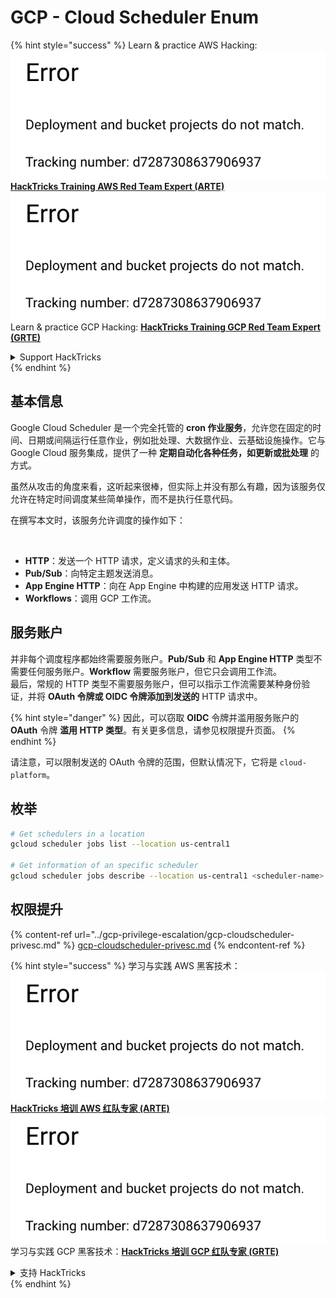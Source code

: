 # GCP - Cloud Scheduler Enum

{% hint style="success" %}
Learn & practice AWS Hacking:<img src="../../../.gitbook/assets/image (1) (1).png" alt="" data-size="line">[**HackTricks Training AWS Red Team Expert (ARTE)**](https://training.hacktricks.xyz/courses/arte)<img src="../../../.gitbook/assets/image (1) (1).png" alt="" data-size="line">\
Learn & practice GCP Hacking: <img src="../../../.gitbook/assets/image (2).png" alt="" data-size="line">[**HackTricks Training GCP Red Team Expert (GRTE)**<img src="../../../.gitbook/assets/image (2).png" alt="" data-size="line">](https://training.hacktricks.xyz/courses/grte)

<details>

<summary>Support HackTricks</summary>

* Check the [**subscription plans**](https://github.com/sponsors/carlospolop)!
* **Join the** 💬 [**Discord group**](https://discord.gg/hRep4RUj7f) or the [**telegram group**](https://t.me/peass) or **follow** us on **Twitter** 🐦 [**@hacktricks\_live**](https://twitter.com/hacktricks\_live)**.**
* **Share hacking tricks by submitting PRs to the** [**HackTricks**](https://github.com/carlospolop/hacktricks) and [**HackTricks Cloud**](https://github.com/carlospolop/hacktricks-cloud) github repos.

</details>
{% endhint %}

## 基本信息

Google Cloud Scheduler 是一个完全托管的 **cron 作业服务**，允许您在固定的时间、日期或间隔运行任意作业，例如批处理、大数据作业、云基础设施操作。它与 Google Cloud 服务集成，提供了一种 **定期自动化各种任务，如更新或批处理** 的方式。

虽然从攻击的角度来看，这听起来很棒，但实际上并没有那么有趣，因为该服务仅允许在特定时间调度某些简单操作，而不是执行任意代码。

在撰写本文时，该服务允许调度的操作如下：

<figure><img src="../../../.gitbook/assets/image (347).png" alt="" width="563"><figcaption></figcaption></figure>

* **HTTP**：发送一个 HTTP 请求，定义请求的头和主体。
* **Pub/Sub**：向特定主题发送消息。
* **App Engine HTTP**：向在 App Engine 中构建的应用发送 HTTP 请求。
* **Workflows**：调用 GCP 工作流。

## 服务账户

并非每个调度程序都始终需要服务账户。**Pub/Sub** 和 **App Engine HTTP** 类型不需要任何服务账户。**Workflow** 需要服务账户，但它只会调用工作流。\
最后，常规的 HTTP 类型不需要服务账户，但可以指示工作流需要某种身份验证，并将 **OAuth 令牌或 OIDC 令牌添加到发送的** HTTP 请求中。

{% hint style="danger" %}
因此，可以窃取 **OIDC** 令牌并滥用服务账户的 **OAuth** 令牌 **滥用 HTTP 类型**。有关更多信息，请参见权限提升页面。
{% endhint %}

请注意，可以限制发送的 OAuth 令牌的范围，但默认情况下，它将是 `cloud-platform`。

## 枚举
```bash
# Get schedulers in a location
gcloud scheduler jobs list --location us-central1

# Get information of an specific scheduler
gcloud scheduler jobs describe --location us-central1 <scheduler-name>
```
## 权限提升

{% content-ref url="../gcp-privilege-escalation/gcp-cloudscheduler-privesc.md" %}
[gcp-cloudscheduler-privesc.md](../gcp-privilege-escalation/gcp-cloudscheduler-privesc.md)
{% endcontent-ref %}

{% hint style="success" %}
学习与实践 AWS 黑客技术：<img src="../../../.gitbook/assets/image (1) (1).png" alt="" data-size="line">[**HackTricks 培训 AWS 红队专家 (ARTE)**](https://training.hacktricks.xyz/courses/arte)<img src="../../../.gitbook/assets/image (1) (1).png" alt="" data-size="line">\
学习与实践 GCP 黑客技术：<img src="../../../.gitbook/assets/image (2).png" alt="" data-size="line">[**HackTricks 培训 GCP 红队专家 (GRTE)**<img src="../../../.gitbook/assets/image (2).png" alt="" data-size="line">](https://training.hacktricks.xyz/courses/grte)

<details>

<summary>支持 HackTricks</summary>

* 查看 [**订阅计划**](https://github.com/sponsors/carlospolop)!
* **加入** 💬 [**Discord 群组**](https://discord.gg/hRep4RUj7f) 或 [**Telegram 群组**](https://t.me/peass) 或 **在 Twitter 上关注** 🐦 [**@hacktricks\_live**](https://twitter.com/hacktricks\_live)**.**
* **通过向** [**HackTricks**](https://github.com/carlospolop/hacktricks) 和 [**HackTricks Cloud**](https://github.com/carlospolop/hacktricks-cloud) GitHub 仓库提交 PR 来分享黑客技巧。

</details>
{% endhint %}
